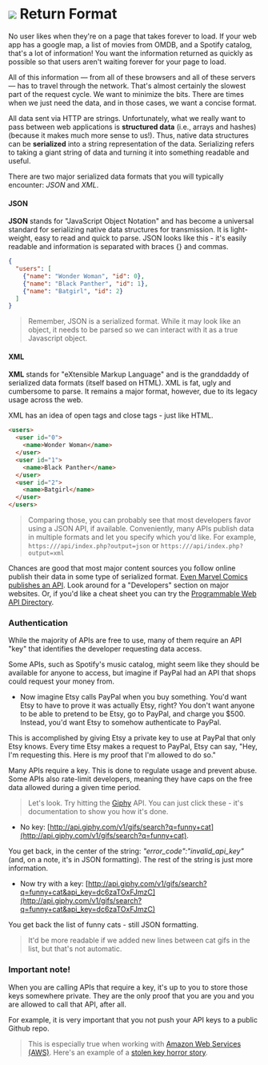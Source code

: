 # ![](https://ga-dash.s3.amazonaws.com/production/assets/logo-9f88ae6c9c3871690e33280fcf557f33.png) Return Format

No user likes when they're on a page that takes forever to load. If your web app has a google map, a list of movies from OMDB, and a Spotify catalog, that's a lot of information! You want the information returned as quickly as possible so that users aren't waiting forever for your page to load.

All of this information — from all of these browsers and all of these servers — has to travel through the network. That's almost certainly the slowest part of the request cycle. We want to minimize the bits. There are times when we just need the data, and in those cases, we want a concise format.

All data sent via HTTP are strings. Unfortunately, what we really want to pass between web applications is **structured data** (i.e., arrays and hashes) (because it makes much more sense to us!). Thus, native data structures can be **serialized** into a string representation of the data. Serializing refers to taking a giant string of data and turning it into something readable and useful.

There are two major serialized data formats that you will typically encounter: _JSON_ and _XML_.

#### JSON

**JSON** stands for "JavaScript Object Notation" and has become a universal standard for serializing native data structures for transmission. It is light-weight, easy to read and quick to parse. JSON looks like this - it's easily readable and information is separated with braces {} and commas.

```json
{
  "users": [
    {"name": "Wonder Woman", "id": 0},
    {"name": "Black Panther", "id": 1},
    {"name": "Batgirl", "id": 2}
  ]
}
```
> Remember, JSON is a serialized format. While it may look like an object, it needs to be parsed so we can interact with it as a true Javascript object.

#### XML

**XML** stands for "eXtensible Markup Language" and is the granddaddy of serialized data formats (itself based on HTML). XML is fat, ugly and cumbersome to parse. It remains a major format, however, due to its legacy usage across the web.

XML has an idea of open tags and close tags - just like HTML.

```html
<users>
  <user id="0">
    <name>Wonder Woman</name>
  </user>
  <user id="1">
    <name>Black Panther</name>
  </user>
  <user id="2">
    <name>Batgirl</name>
  </user>
</users>
```


> Comparing those, you can probably see that most developers favor using a JSON API, if available. Conveniently, many APIs publish data in multiple formats and let you specify which you'd like. For example,
`https:///api/index.php?output=json` or
`https:///api/index.php?output=xml`




Chances are good that most major content sources you follow online publish their data in some type of serialized format. [Even Marvel Comics publishes an API](http://developer.marvel.com/documentation/getting_started). Look around for a "Developers" section on major websites. Or, if you'd like a cheat sheet you can try the [Programmable Web API Directory](http://www.programmableweb.com/apis/directory).

### Authentication

While the majority of APIs are free to use, many of them require an API "key" that identifies the developer requesting data access.

Some APIs, such as Spotify's music catalog, might seem like they should be available for anyone to access, but imagine if PayPal had an API that shops could request your money from.
- Now imagine Etsy calls PayPal when you buy something. You'd want Etsy to have to prove it was actually Etsy, right? You don't want anyone to be able to pretend to be Etsy, go to PayPal, and charge you $500. Instead, you'd want Etsy to somehow authenticate to PayPal.

This is accomplished by giving Etsy a private key to use at PayPal that only Etsy knows. Every time Etsy makes a request to PayPal, Etsy can say, "Hey, I'm requesting this. Here is my proof that I'm allowed to do so."

Many APIs require a key. This is done to regulate usage and prevent abuse. Some APIs also rate-limit developers, meaning they have caps on the free data allowed during a given time period.

> Let's look. Try hitting the [Giphy](https://api.giphy.com/) API. You can just click these - it's documentation to show you how it's done.

* No key: [http://api.giphy.com/v1/gifs/search?q=funny+cat](http://api.giphy.com/v1/gifs/search?q=funny+cat).

You get back, in the center of the string: *"error_code":"invalid_api_key"* (and, on a note, it's in JSON formatting). The rest of the string is just more information.

* Now try with a key: [http://api.giphy.com/v1/gifs/search?q=funny+cat&api_key=dc6zaTOxFJmzC](http://api.giphy.com/v1/gifs/search?q=funny+cat&api_key=dc6zaTOxFJmzC)

You get back the list of funny cats - still JSON formatting.
 > It'd be more readable if we added new lines between cat gifs in the list, but that's not automatic.


### Important note!
When you are calling APIs that require a key, it's up to you to store those keys somewhere private. They are the only proof that you are you and you are allowed to call that API, after all.

For example, it is very important that you not push your API keys to a public Github repo.

> This is especially true when working with [Amazon Web Services (AWS)](https://aws.amazon.com/). Here's an example of a [stolen key horror story](https://wptavern.com/ryan-hellyers-aws-nightmare-leaked-access-keys-result-in-a-6000-bill-overnight).
